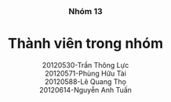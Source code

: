 <br />
<div align="center">
  <h3 align="center">Nhóm 13</h3>
  <p align="right">
  <h1>Thành viên trong nhóm</h1>
    <div>20120530-Trần Thông Lực</div>
    <div>20120571-Phùng Hữu Tài</div>
    <div>20120588-Lê Quang Thọ</div>
    <div>20120614-Nguyễn Anh Tuấn</div>
  </p>
</div>

